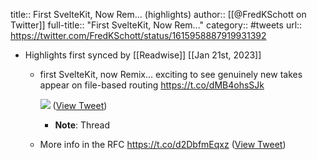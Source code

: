 title:: First SvelteKit, Now Rem... (highlights)
author:: [[@FredKSchott on Twitter]]
full-title:: "First SvelteKit, Now Rem..."
category:: #tweets
url:: https://twitter.com/FredKSchott/status/1615958887919931392

- Highlights first synced by [[Readwise]] [[Jan 21st, 2023]]
	- first SvelteKit, now Remix… exciting to see genuinely new takes appear on file-based routing https://t.co/dMB4ohsSJk 
	  
	  ![](https://pbs.twimg.com/media/Fm0J-4-aEAMlt7y.jpg) ([View Tweet](https://twitter.com/FredKSchott/status/1615958887919931392))
		- **Note**: Thread
	- More info in the RFC https://t.co/d2DbfmEqxz ([View Tweet](https://twitter.com/FredKSchott/status/1615959159530487808))